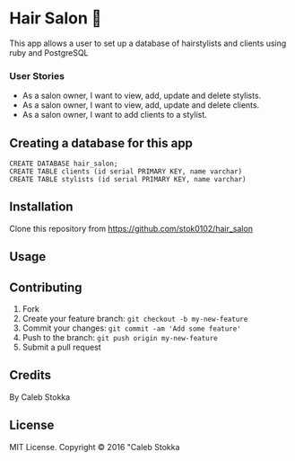 # Hair Salon :haircut:

This app allows a user to set up a database of hairstylists and clients using ruby and PostgreSQL

### User Stories
* As a salon owner, I want to view, add, update and delete stylists.
* As a salon owner, I want to view, add, update and delete clients.
* As a salon owner, I want to add clients to a stylist.

## Creating a database for this app

    CREATE DATABASE hair_salon;
    CREATE TABLE clients (id serial PRIMARY KEY, name varchar)
    CREATE TABLE stylists (id serial PRIMARY KEY, name varchar)

## Installation

Clone this repository from https://github.com/stok0102/hair_salon

## Usage


## Contributing

1. Fork
2. Create your feature branch: `git checkout -b my-new-feature`
3. Commit your changes: `git commit -am 'Add some feature'`
4. Push to the branch: `git push origin my-new-feature`
5. Submit a pull request

## Credits

By Caleb Stokka

## License

MIT License. Copyright &copy; 2016 "Caleb Stokka
